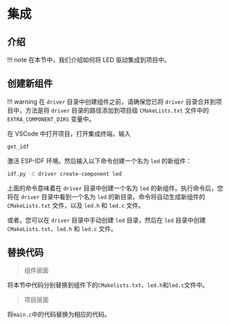 # 集成

## 介绍

!!! note
    在本节中，我们介绍如何将 LED 驱动集成到项目中。

## 创建新组件

!!! warning
    在 `driver` 目录中创建组件之前，请确保您已将 `driver` 目录合并到项目中，方法是将 `driver` 目录的路径添加到项目级 `CMakeLists.txt` 文件中的 `EXTRA_COMPONENT_DIRS` 变量中。

在 VSCode 中打开项目，打开集成终端，输入

```bash
get_idf 
```

激活 ESP-IDF 环境。然后输入以下命令创建一个名为 `led` 的新组件：

```bash
idf.py -C driver create-component led
```

上面的命令意味着在 `driver` 目录中创建一个名为 `led` 的新组件。执行命令后，您将在 `driver` 目录中看到一个名为 `led` 的新目录。命令将自动生成新组件的 `CMakeLists.txt` 文件，以及 `led.h` 和 `led.c` 文件。

或者，您可以在 `driver` 目录中手动创建 `led` 目录，然后在 `led` 目录中创建 `CMakeLists.txt`、`led.h` 和 `led.c` 文件。

## 替换代码

> 组件层面

将本节中代码分别替换到组件下的`CMakelists.txt`、`led.h`和`led.c`文件中。

> 项目层面

将`main.c`中的代码替换为相应的代码。